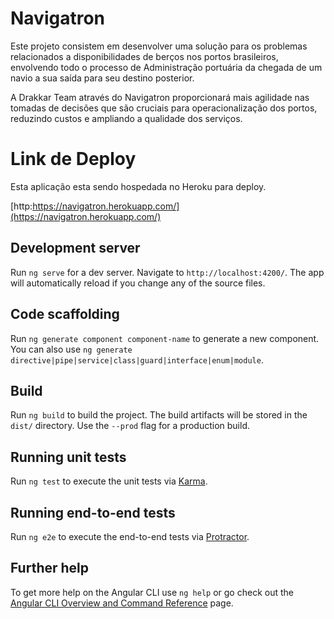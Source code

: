 # Navigatron

Este projeto consistem em desenvolver uma solução para os problemas relacionados a disponibilidades de berços nos portos brasileiros, envolvendo todo o processo de Administração portuária da chegada de um navio a sua saída para seu destino posterior.

A Drakkar Team através do Navigatron proporcionará mais agilidade nas tomadas de decisões que são cruciais para operacionalização dos portos, reduzindo custos e ampliando a qualidade dos serviços.

# Link de Deploy

Esta aplicação esta sendo hospedada no Heroku para deploy.

[http:https://navigatron.herokuapp.com/](https://navigatron.herokuapp.com/)

## Development server

Run `ng serve` for a dev server. Navigate to `http://localhost:4200/`. The app will automatically reload if you change any of the source files.

## Code scaffolding

Run `ng generate component component-name` to generate a new component. You can also use `ng generate directive|pipe|service|class|guard|interface|enum|module`.

## Build

Run `ng build` to build the project. The build artifacts will be stored in the `dist/` directory. Use the `--prod` flag for a production build.

## Running unit tests

Run `ng test` to execute the unit tests via [Karma](https://karma-runner.github.io).

## Running end-to-end tests

Run `ng e2e` to execute the end-to-end tests via [Protractor](http://www.protractortest.org/).

## Further help

To get more help on the Angular CLI use `ng help` or go check out the [Angular CLI Overview and Command Reference](https://angular.io/cli) page.
